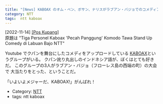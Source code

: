 ```yaml
---
title: "[News] KABOAX のオム・ベン、ボサン、ナリスがラブアン・バジョでのコメディアン大会で大受け ---Youtube で大活躍のクパンの喜劇グループ、KABOAX のメンバーが頑張ってる"
category: NTT
tags:  ntt kaboax
---
```


[2022-11-14] [[Pos Kupang]](https://kupang.tribunnews.com/2022/11/13/tiga-personel-kaboax-pecah-panggung-komodo-tawa-stand-up-comedy-di-labuan-bajo-ntt?utm_source=pocket_saves)  
 原題は "Tiga Personel Kaboax 'Pecah Panggung' Komodo Tawa Stand Up Comedy di Labuan Bajo NTT"

 Youtube でクパンを舞台にしたコメディをアップロードしている
[KABOAX](https://www.youtube.com/channel/UC8oxuKYH6fUPQOPD9zQxhMg)というグループがいる。
クパン訛り丸出しのインドネシア語が、ぼくはとても好きだ。
このグループの3人がラブアン・バジョ（フローレス島の西端の町）の大会で
大当たりをとった、ということだ。

 「いよいよメジャーだ、KABOAX!」がんばれ！

- Category: [NTT](/categories.html#NTT)
- tags:  ntt kaboax

